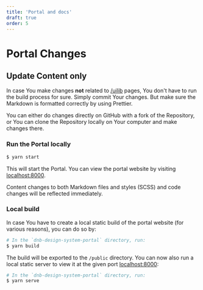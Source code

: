 ```yaml
---
title: 'Portal and docs'
draft: true
order: 5
---
```


# Portal Changes

## Update Content only

In case You make changes **not** related to [/uilib](/uilib) pages, You don't have to run the build process for sure. Simply commit Your changes. But make sure the Markdown is formatted correctly by using Prettier.

You can either do changes directly on GitHub with a fork of the Repository, or You can clone the Repository locally on Your computer and make changes there.

### Run the Portal locally

```bash
$ yarn start
```

This will start the Portal. You can view the portal website by visiting [localhost:8000](http://localhost:8000/).

Content changes to both Markdown files and styles (SCSS) and code changes will be reflected immediately.

### Local build

In case You have to create a local static build of the portal website (for various reasons), you can do so by:

```bash
# In the `dnb-design-system-portal` directory, run:
$ yarn build
```

The build will be exported to the `/public` directory. You can now also run a local static server to view it at the given port [localhost:8000](http://localhost:8000/):

```bash
# In the `dnb-design-system-portal` directory, run:
$ yarn serve
```
